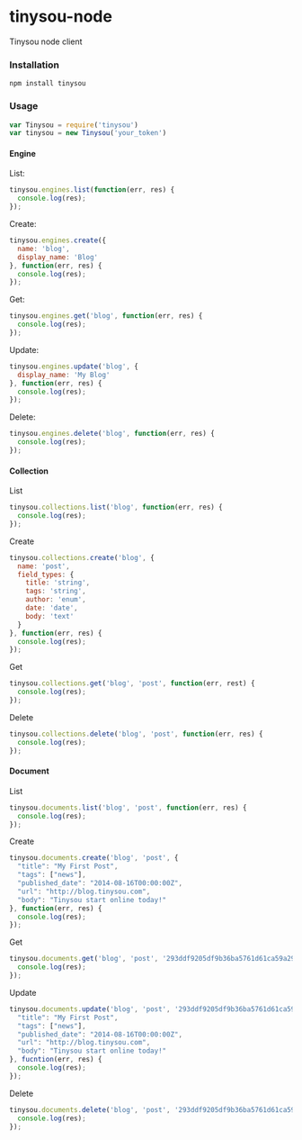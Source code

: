 tinysou-node
============

Tinysou node client

### Installation

```npm install tinysou```

### Usage

```javascript
var Tinysou = require('tinysou')
var tinysou = new Tinysou('your_token')
```

#### Engine

List:

```javascript
tinysou.engines.list(function(err, res) {
  console.log(res);
});
```

Create:

```javascript
tinysou.engines.create({
  name: 'blog',
  display_name: 'Blog'
}, function(err, res) {
  console.log(res);
});
```

Get:

```javascript
tinysou.engines.get('blog', function(err, res) {
  console.log(res);
});
```

Update:

```javascript
tinysou.engines.update('blog', {
  display_name: 'My Blog'
}, function(err, res) {
  console.log(res);
});
```

Delete:

```javascript
tinysou.engines.delete('blog', function(err, res) {
  console.log(res);
});
```

#### Collection

List

```javascript
tinysou.collections.list('blog', function(err, res) {
  console.log(res);
});
```

Create

```javascript
tinysou.collections.create('blog', {
  name: 'post',
  field_types: {
    title: 'string',
    tags: 'string',
    author: 'enum',
    date: 'date',
    body: 'text'
  }
}, function(err, res) {
  console.log(res);
});
```

Get

```javascript
tinysou.collections.get('blog', 'post', function(err, rest) {
  console.log(res);
});
```

Delete

```javascript
tinysou.collections.delete('blog', 'post', function(err, res) {
  console.log(res);
});
```

#### Document

List

```javascript
tinysou.documents.list('blog', 'post', function(err, res) {
  console.log(res);
});
```

Create

```javascript
tinysou.documents.create('blog', 'post', {
  "title": "My First Post",
  "tags": ["news"],
  "published_date": "2014-08-16T00:00:00Z",
  "url": "http://blog.tinysou.com",
  "body": "Tinysou start online today!"
}, function(err, res) {
  console.log(res);
});
```

Get

```javascript
tinysou.documents.get('blog', 'post', '293ddf9205df9b36ba5761d61ca59a29', function(err, res) {
  console.log(res);
});
```

Update

```javascript
tinysou.documents.update('blog', 'post', '293ddf9205df9b36ba5761d61ca59a29', {
  "title": "My First Post",
  "tags": ["news"],
  "published_date": "2014-08-16T00:00:00Z",
  "url": "http://blog.tinysou.com",
  "body": "Tinysou start online today!"
}, fucntion(err, res) {
  console.log(res);
});
```

Delete

```javascript
tinysou.documents.delete('blog', 'post', '293ddf9205df9b36ba5761d61ca59a29', function(err, res) {
  console.log(res);
});
```
